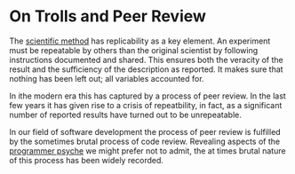 # On Trolls and Peer Review

The [scientific method](OnScientificMethod) has replicability as a key element.
An experiment must be repeatable by others than the original scientist by
following instructions documented and shared. This ensures both the veracity of
the result and the sufficiency of the description as reported. It makes sure
that nothing has been left out; all variables accounted for.

In ithe modern era this has captured by a process of peer review. 
In the last few years it has given rise to a crisis of repeatbility, in fact, as
a significant number of reported results have turned out to be unrepeatable.

In our field of software development the process of peer review is fulfilled by
the sometimes brutal process of code review. Revealing aspects of the
[programmer psyche](OnProgrammerPsyche.md) we might prefer not to admit, the at
times brutal nature of this process has been widely recorded.
